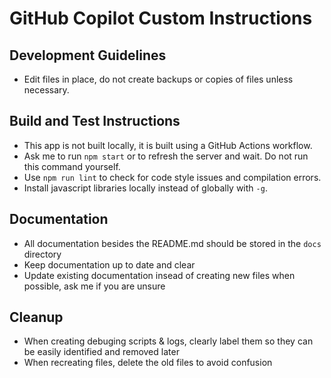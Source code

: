 # GitHub Copilot Custom Instructions
## Development Guidelines
- Edit files in place, do not create backups or copies of files unless necessary.
## Build and Test Instructions
- This app is not built locally, it is built using a GitHub Actions workflow. 
- Ask me to run `npm start` or to refresh the server and wait.  Do not run this command yourself.
- Use `npm run lint` to check for code style issues and compilation errors.
- Install javascript libraries locally instead of globally with `-g`.

## Documentation
- All documentation besides the README.md should be stored in the `docs` directory
- Keep documentation up to date and clear
- Update existing documentation insead of creating new files when possible, ask me if you are unsure

## Cleanup
- When creating debuging scripts & logs, clearly label them so they can be easily identified and removed later
- When recreating files, delete the old files to avoid confusion

